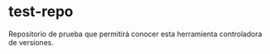 # test-repo
Repositorio de prueba que permitirá conocer esta herramienta controladora de versiones. 
